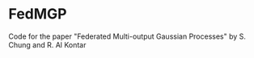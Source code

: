 # FedMGP

Code for the paper "Federated Multi-output Gaussian Processes" by S. Chung and R. Al Kontar
